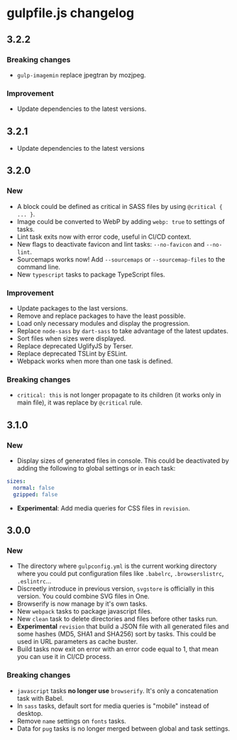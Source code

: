 # gulpfile.js changelog

## 3.2.2

### Breaking changes

- `gulp-imagemin` replace jpegtran by mozjpeg.

### Improvement

- Update dependencies to the latest versions.

## 3.2.1

- Update dependencies to the latest versions

## 3.2.0

### New

- A block could be defined as critical in SASS files by using `@critical { ... }`.
- Image could be converted to WebP by adding `webp: true` to settings of tasks.
- Lint task exits now with error code, useful in CI/CD context.
- New flags to deactivate favicon and lint tasks: `--no-favicon` and `--no-lint`.
- Sourcemaps works now! Add `--sourcemaps` or `--sourcemap-files` to the command line.
- New `typescript` tasks to package TypeScript files.

### Improvement

- Update packages to the last versions.
- Remove and replace packages to have the least possible.
- Load only necessary modules and display the progression.
- Replace `node-sass` by `dart-sass` to take advantage of the latest updates.
- Sort files when sizes were displayed.
- Replace deprecated UglifyJS by Terser.
- Replace deprecated TSLint by ESLint.
- Webpack works when more than one task is defined.

### Breaking changes

- `critical: this` is not longer propagate to its children (it works only in main file), it was replace by `@critical`
rule.

## 3.1.0

### New

- Display sizes of generated files in console. This could be deactivated by
adding the following to global settings or in each task:
```yaml
sizes:
  normal: false
  gzipped: false
```
- **Experimental**: Add media queries for CSS files in `revision`.

## 3.0.0

### New

- The directory where `gulpconfig.yml` is the current working directory where
you could put configuration files like `.babelrc`, `.browserslistrc`,
`.eslintrc`...
- Discreetly introduce in previous version, `svgstore` is officially in this
version. You could combine SVG files in One.
- Browserify is now manage by it's own tasks.
- New `webpack` tasks to package javascript files.
- New `clean` task to delete directories and files before other tasks run.
- **Experimental** `revision` that build a JSON file with all generated files
and some hashes (MD5, SHA1 and SHA256) sort by tasks. This could be used in URL
parameters as cache buster.
- Build tasks now exit on error with an error code equal to 1, that mean you
can use it in CI/CD process.

### Breaking changes

- `javascript` tasks **no longer use** `browserify`. It's only a concatenation
task with Babel.
- In `sass` tasks, default sort for media queries is "mobile" instead of desktop.
- Remove `name` settings on `fonts` tasks.
- Data for `pug` tasks is no longer merged between global and task settings.

